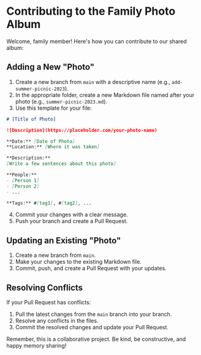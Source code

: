 # Contributing to the Family Photo Album

Welcome, family member! Here's how you can contribute to our shared album:

## Adding a New "Photo"

1. Create a new branch from `main` with a descriptive name (e.g., `add-summer-picnic-2023`).
2. In the appropriate folder, create a new Markdown file named after your photo (e.g., `summer-picnic-2023.md`).
3. Use this template for your file:

```markdown
# [Title of Photo]

![Description](https://placeholder.com/your-photo-name)

**Date:** [Date of Photo]
**Location:** [Where it was taken]

**Description:** 
[Write a few sentences about this photo]

**People:** 
- [Person 1]
- [Person 2]
- ...

**Tags:** #[tag1], #[tag2], ...
```

4. Commit your changes with a clear message.
5. Push your branch and create a Pull Request.

## Updating an Existing "Photo"

1. Create a new branch from `main`.
2. Make your changes to the existing Markdown file.
3. Commit, push, and create a Pull Request with your updates.

## Resolving Conflicts

If your Pull Request has conflicts:
1. Pull the latest changes from the `main` branch into your branch.
2. Resolve any conflicts in the files.
3. Commit the resolved changes and update your Pull Request.

Remember, this is a collaborative project. Be kind, be constructive, and happy memory sharing!
